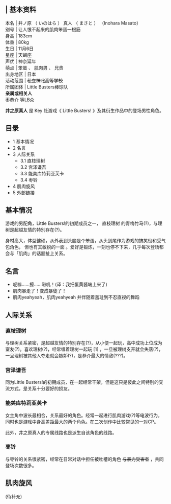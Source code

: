 |  **基本资料**  
---  
本名  |  井ノ原  （  いのはら  ）  真人  （  まさと  ）  （Inohara Masato）   
别号  |  让人恨不起来的肌肉笨蛋一根筋   
身高  |  183cm   
体重  |  80kg   
生日  |  11月6日   
星座  |  天蝎座   
声优  |  神奈延年   
萌点  |  笨蛋  、  肌肉男  、  兄贵   
出身地区  |  日本   
活动范围  |  ~~私立神北高等学校~~  
所属团体  |  Little Busters棒球队   
**亲属或相关人**  
枣恭介  等LB众  
  
**井之原真人** 是  Key  社游戏《  Little Busters!  》及其衍生作品中的登场男性角色。

##  目录

  * 1  基本情况 
  * 2  名言 
  * 3  人际关系 
    * 3.1  直枝理树 
    * 3.2  宫泽谦吾 
    * 3.3  能美库特莉亚芙卡 
    * 3.4  枣铃 
  * 4  肌肉旋风 
  * 5  外部链接 

##  基本情况

游戏的男配角，Little Busters!的初期成员之一，  直枝理树  的青梅竹马(?)，与理树是超越友情的特别存在(?)。

身材高大，体型健硕，从外表到头脑是个笨蛋，从头到尾作为游戏的搞笑役和受气包角色，  但也有其敏锐的一面
。爱好是锻炼，一刻也停不下来，几乎每次登场都会与「肌肉」的话题扯上关系。

##  名言

  * 呃嘛……擦……啾叽！(译：我把蛋黄酱端上来了) 
  * 肌肉暴走了！变成暴徒了！ 
  * 肌肉yeahyeah，肌肉yeahyeah  并伴随着羞耻到不忍直视的舞蹈 

##  人际关系

###  直枝理树

与理树关系紧密，是超越友情的特别存在(?)，从小便一起玩，高中成功上位成为室友(?)。喜欢理树(?)，经常缠着理树一起玩  [1]
，一旦被理树支开就会失落(?)，一旦理树被其他人夺走就会嫉妒(?)，是恭介最大的情敌(???)。

###  宫泽谦吾

同为Little Busters!的初期成员，在一起经常干架，但是这只是彼此之间特别的交流方式，是关系十分要好的损友。

###  能美库特莉亚芙卡

女主角中波长最相合，关系最好的角色。经常一起进行肌肉游戏(?)等电波行为，同时也是游戏中身高差距最大的两个角色。在二次创作中比较常见的一对CP。

此外，井之原真人的专属线路也是派生自该角色的线路。

###  枣铃

与枣铃的关系很紧密，经常在日常对话中担任被吐槽的角色 ~~与暴力受害者~~ ，共同登场次数很多。

##  肌肉旋风

(待补充)

  